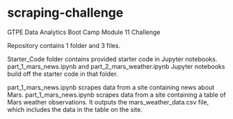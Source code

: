 # scraping-challenge
GTPE Data Analytics Boot Camp Module 11 Challenge

Repository contains 1 folder and 3 files.

Starter_Code folder contains provided starter code in Jupyter notebooks. 
part_1_mars_news.ipynb and part_2_mars_weather.ipynb Jupyter notebooks build off the starter code in that folder.

part_1_mars_news.ipynb scrapes data from a site containing news about Mars.
part_1_mars_news.ipynb scrapes data from a site containing a table of Mars weather observations. It outputs the mars_weather_data.csv file, which includes the data in the table on the site.
